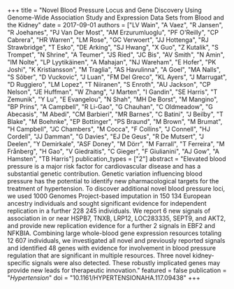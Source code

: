+++
title = "Novel Blood Pressure Locus and Gene Discovery Using Genome-Wide Association Study and Expression Data Sets from Blood and the Kidney"
date = 2017-09-01
authors = ["LV Wain", "A Vaez", "R Jansen", "R Joehanes", "PJ Van Der Most", "AM Erzurumluoglu", "PF O'Reilly", "CP Cabrera", "HR Warren", "LM Rose", "GC Verwoert", "JJ Hottenga", "RJ Strawbridge", "T Esko", "DE Arking", "SJ Hwang", "X Guo", "Z Kutalik", "S Trompet", "N Shrine", "A Teumer", "JS Ried", "JC Bis", "AV Smith", "N Amin", "IM Nolte", "LP Lyytikäinen", "A Mahajan", "NJ Wareham", "E Hofer", "PK Joshi", "K Kristiansson", "M Traglia", "AS Havulinna", "A Goel", "MA Nalls", "S Sõber", "D Vuckovic", "J Luan", "FM Del Greco", "KL Ayers", "J Marrugat", "D Ruggiero", "LM Lopez", "T Niiranen", "S Enroth", "AU Jackson", "CP Nelson", "JE Huffman", "W Zhang", "J Marten", "I Gandin", "SE Harris", "T Zemunik", "Y Lu", "E Evangelou", "N Shah", "MH De Borst", "M Mangino", "BP Prins", "A Campbell", "R Li-Gao", "G Chauhan", "C Oldmeadow", "G Abecasis", "M Abedi", "CM Barbieri", "MR Barnes", "C Batini", "J Beilby", "T Blake", "M Boehnke", "EP Bottinger", "PS Braund", "M Brown", "M Brumat", "H Campbell", "JC Chambers", "M Cocca", "F Collins", "J Connell", "HJ Cordell", "JJ Damman", "G Davies", "EJ De Geus", "R De Mutsert", "J Deelen", "Y Demirkale", "ASF Doney", "M Dörr", "M Farrall", "T Ferreira", "M Frånberg", "H Gao", "V Giedraitis", "C Gieger", "F Giulianini", "AJ Gow", "A Hamsten", "TB Harris"]
publication_types = ["2"]
abstract = "Elevated blood pressure is a major risk factor for cardiovascular disease and has a substantial genetic contribution. Genetic variation influencing blood pressure has the potential to identify new pharmacological targets for the treatment of hypertension. To discover additional novel blood pressure loci, we used 1000 Genomes Project-based imputation in 150 134 European ancestry individuals and sought significant evidence for independent replication in a further 228 245 individuals. We report 6 new signals of association in or near HSPB7, TNXB, LRP12, LOC283335, SEPT9, and AKT2, and provide new replication evidence for a further 2 signals in EBF2 and NFKBIA. Combining large whole-blood gene expression resources totaling 12 607 individuals, we investigated all novel and previously reported signals and identified 48 genes with evidence for involvement in blood pressure regulation that are significant in multiple resources. Three novel kidney-specific signals were also detected. These robustly implicated genes may provide new leads for therapeutic innovation."
featured = false
publication = "*Hypertension*"
doi = "10.1161/HYPERTENSIONAHA.117.09438"
+++

